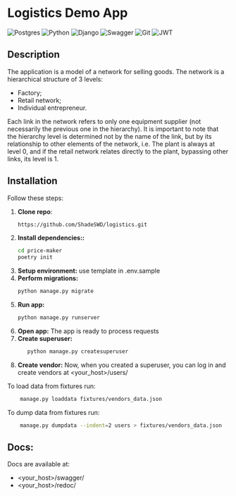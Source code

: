 # Logistics Demo App

![Postgres](https://img.shields.io/badge/postgres-%23316192.svg?style=for-the-badge&logo=postgresql&logoColor=white)
	![Python](https://img.shields.io/badge/python-3670A0?style=for-the-badge&logo=python&logoColor=ffdd54)
![Django](https://img.shields.io/badge/django-%23092E20.svg?style=for-the-badge&logo=django&logoColor=white)
![Swagger](https://img.shields.io/badge/-Swagger-%23Clojure?style=for-the-badge&logo=swagger&logoColor=white)
![Git](https://img.shields.io/badge/git-%23F05033.svg?style=for-the-badge&logo=git&logoColor=white)
![JWT](https://img.shields.io/badge/JWT-black?style=for-the-badge&logo=JSON%20web%20tokens)

## Description

The application is a model of a network for selling goods. The network is a hierarchical structure of 3 levels:
* Factory;
* Retail network;
* Individual entrepreneur.

Each link in the network refers to only one equipment supplier (not necessarily the previous one in the hierarchy). 
It is important to note that the hierarchy level is determined not by the name of the link, but by its relationship 
to other elements of the network, i.e. The plant is always at level 0, and if the retail network relates directly 
to the plant, bypassing other links, its level is 1.

## Installation

Follow these steps:

1. **Clone repo**:
   ```bash
   https://github.com/ShadeSWD/logistics.git
   ```
2. **Install dependencies::**
   ```bash
   cd price-maker
   poetry init
   ```
3. **Setup environment:**
    use template in .env.sample
4. **Perform migrations:**
   ```bash
   python manage.py migrate
   ```
5. **Run app:**
   ```bash
   python manage.py runserver
   ```
6. **Open app:** 
    The app is ready to process requests
7. **Create superuser:**
    ```bash
       python manage.py createsuperuser
   ```
8. **Create vendor:** Now, when you created a superuser, you can log in and create vendors at <your_host>/users/

To load data from fixtures run:
```bash
    manage.py loaddata fixtures/vendors_data.json
```

To dump data from fixtures run:
```bash
    manage.py dumpdata --indent=2 users > fixtures/vendors_data.json
```

## Docs:
    
Docs are available at:
- <your_host>/swagger/
- <your_host>/redoc/
